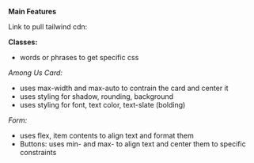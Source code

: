 **Main Features**

Link to pull tailwind cdn: <script src="https://cdn.tailwindcss.com"></script>

**Classes:**
- words or phrases to get specific css

*Among Us Card:*
  - uses max-width and max-auto to contrain the card and center it
  - uses styling for shadow, rounding, background
  - uses styling for font, text color, text-slate (bolding)

  *Form:*
  - uses flex, item contents to align text and format them
  - Buttons: uses min- and max- to align text and center them to specific constraints
